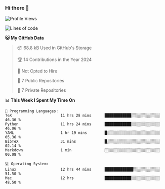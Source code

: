 ### Hi there 👋

<!--
**huayuan4396/huayuan4396** is a ✨ _special_ ✨ repository because its `README.md` (this file) appears on your GitHub profile.

Here are some ideas to get you started:

- 🔭 I’m currently working on ...
- 🌱 I’m currently learning ...
- 👯 I’m looking to collaborate on ...
- 🤔 I’m looking for help with ...
- 💬 Ask me about ...
- 📫 How to reach me: ...
- 😄 Pronouns: ...
- ⚡ Fun fact: ...
-->

<!--START_SECTION:waka-->
![Profile Views](http://img.shields.io/badge/Profile%20Views-0-blue)

![Lines of code](https://img.shields.io/badge/From%20Hello%20World%20I%27ve%20Written-252.8%20thousand%20lines%20of%20code-blue)

**🐱 My GitHub Data** 

> 📦 68.8 kB Used in GitHub's Storage 
 > 
> 🏆 14 Contributions in the Year 2024
 > 
> 🚫 Not Opted to Hire
 > 
> 📜 7 Public Repositories 
 > 
> 🔑 7 Private Repositories 
 > 
📊 **This Week I Spent My Time On** 

```text
💬 Programming Languages: 
TeX                      11 hrs 28 mins      ████████████░░░░░░░░░░░░░   46.36 % 
Python                   11 hrs 24 mins      ████████████░░░░░░░░░░░░░   46.06 % 
YAML                     1 hr 19 mins        █░░░░░░░░░░░░░░░░░░░░░░░░   05.36 % 
BibTeX                   31 mins             █░░░░░░░░░░░░░░░░░░░░░░░░   02.14 % 
Markdown                 1 min               ░░░░░░░░░░░░░░░░░░░░░░░░░   00.08 % 

💻 Operating System: 
Linux                    12 hrs 44 mins      █████████████░░░░░░░░░░░░   51.50 % 
Mac                      12 hrs              ████████████░░░░░░░░░░░░░   48.50 % 
```


<!--END_SECTION:waka-->
